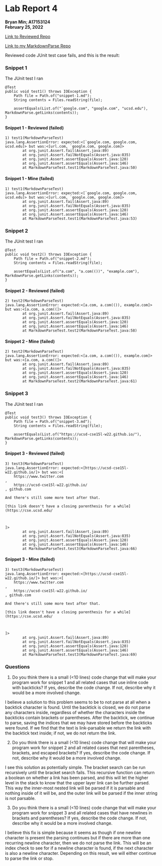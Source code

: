 # Lab Report 4

**Bryan Min; A17153124**\
**February 25, 2022**

[Link to Reviewed Repo](https://github.com/iireneliao/markdown-parse)

[Link to my MarkdownParse Repo](https://github.com/bdhmin/markdown-parse)

Reviewed code JUnit test case fails, and this is the result:

### Snippet 1

The JUnit test I ran

```
@Test
public void test1() throws IOException {
    Path file = Path.of("snippet-1.md");
    String contents = Files.readString(file);

    assertEquals(List.of("`google.com", "google.com", "ucsd.edu"), MarkdownParse.getLinks(contents));
}
```

#### Snippet 1 - Reviewed (failed)

```
1) test1(MarkdownParseTest)
java.lang.AssertionError: expected:<[`google.com, google.com, ucsd.edu]> but was:<[url.com, `google.com, google.com]>
        at org.junit.Assert.fail(Assert.java:89)
        at org.junit.Assert.failNotEquals(Assert.java:835)
        at org.junit.Assert.assertEquals(Assert.java:120)
        at org.junit.Assert.assertEquals(Assert.java:146)
        at MarkdownParseTest.test1(MarkdownParseTest.java:50)
```

#### Snippet 1 - Mine (failed)


```
1) test1(MarkdownParseTest)
java.lang.AssertionError: expected:<[`google.com, google.com, ucsd.edu]> but was:<[url.com, `google.com, google.com]>
        at org.junit.Assert.fail(Assert.java:89)
        at org.junit.Assert.failNotEquals(Assert.java:835)
        at org.junit.Assert.assertEquals(Assert.java:120)
        at org.junit.Assert.assertEquals(Assert.java:146)
        at MarkdownParseTest.test1(MarkdownParseTest.java:53)
```



### Snippet 2

The JUnit test I ran

```
@Test
public void test2() throws IOException {
    Path file = Path.of("snippet-2.md");
    String contents = Files.readString(file);

    assertEquals(List.of("a.com", "a.com(())", "example.com"), MarkdownParse.getLinks(contents));
}
```

#### Snippet 2 - Reviewed (failed)

```
2) test2(MarkdownParseTest)
java.lang.AssertionError: expected:<[a.com, a.com(()), example.com]> but was:<[a.com, a.com((]>
        at org.junit.Assert.fail(Assert.java:89)
        at org.junit.Assert.failNotEquals(Assert.java:835)
        at org.junit.Assert.assertEquals(Assert.java:120)
        at org.junit.Assert.assertEquals(Assert.java:146)
        at MarkdownParseTest.test2(MarkdownParseTest.java:58)
```

#### Snippet 2 - Mine (failed)

```
2) test2(MarkdownParseTest)
java.lang.AssertionError: expected:<[a.com, a.com(()), example.com]> but was:<[a.com, a.com((]>
        at org.junit.Assert.fail(Assert.java:89)
        at org.junit.Assert.failNotEquals(Assert.java:835)
        at org.junit.Assert.assertEquals(Assert.java:120)
        at org.junit.Assert.assertEquals(Assert.java:146)
        at MarkdownParseTest.test2(MarkdownParseTest.java:61)
```

### Snippet 3

The JUnit test I ran

```
@Test
public void test3() throws IOException {
    Path file = Path.of("snippet-3.md");
    String contents = Files.readString(file);

    assertEquals(List.of("https://ucsd-cse15l-w22.github.io/"), MarkdownParse.getLinks(contents));
}
```

#### Snippet 3 - Reviewed (failed)

```
3) test3(MarkdownParseTest)
java.lang.AssertionError: expected:<[https://ucsd-cse15l-w22.github.io/]> but was:<[
    https://www.twitter.com
, 
    https://ucsd-cse15l-w22.github.io/
, github.com

And there's still some more text after that.

[this link doesn't have a closing parenthesis for a while](https://cse.ucsd.edu/



]>
        at org.junit.Assert.fail(Assert.java:89)
        at org.junit.Assert.failNotEquals(Assert.java:835)
        at org.junit.Assert.assertEquals(Assert.java:120)
        at org.junit.Assert.assertEquals(Assert.java:146)
        at MarkdownParseTest.test3(MarkdownParseTest.java:66)
```

#### Snippet 3 - Mine (failed)


```
3) test3(MarkdownParseTest)
java.lang.AssertionError: expected:<[https://ucsd-cse15l-w22.github.io/]> but was:<[
    https://www.twitter.com
, 
    https://ucsd-cse15l-w22.github.io/
, github.com

And there's still some more text after that.

[this link doesn't have a closing parenthesis for a while](https://cse.ucsd.edu/



]>
        at org.junit.Assert.fail(Assert.java:89)
        at org.junit.Assert.failNotEquals(Assert.java:835)
        at org.junit.Assert.assertEquals(Assert.java:120)
        at org.junit.Assert.assertEquals(Assert.java:146)
        at MarkdownParseTest.test3(MarkdownParseTest.java:69)
```

### Questions

1. Do you think there is a small (<10 lines) code change that will make your program work for snippet 1 and all related cases that use inline code with backticks? If yes, describe the code change. If not, describe why it would be a more involved change.

I believe a solution to this problem seems to be to not parse at all when a backtick character is found. Until the backtick is closed, we do not parse any characters inside, regardless of whether the characters inside the backticks contain brackets or parentheses. After the backtick, we continue to parse, saving the indices that we may have stored before the backticks were found. If we find that the text is link-parsable we return the link with the backtick text inside; if not, we do not return the link.

2. Do you think there is a small (<10 lines) code change that will make your program work for snippet 2 and all related cases that nest parentheses, brackets, and escaped brackets? If yes, describe the code change. If not, describe why it would be a more involved change.

I see this solution as potentially simple. The bracket search can be run recursively until the bracket search fails. This recursive function can return a boolean on whether a link has been parsed, and this will let the higher level in the stack to know that the upper layer link can be further parsed. This way the inner-most nested link will be parsed if it is parsable and nothing inside of it will be, and the outer link will be parsed if the inner string is not parsable.

3. Do you think there is a small (<10 lines) code change that will make your program work for snippet 3 and all related cases that have newlines in brackets and parentheses? If yes, describe the code change. If not, describe why it would be a more involved change.

I believe this fix is simple because it seems as though if one newline character is present the parsing continues but if there are more than one recurring newline character, then we do not parse the link. This will be an index check to see for if a newline character is found, if the next character is also a newline character. Depending on this result, we will either continue to parse the link or stop.
